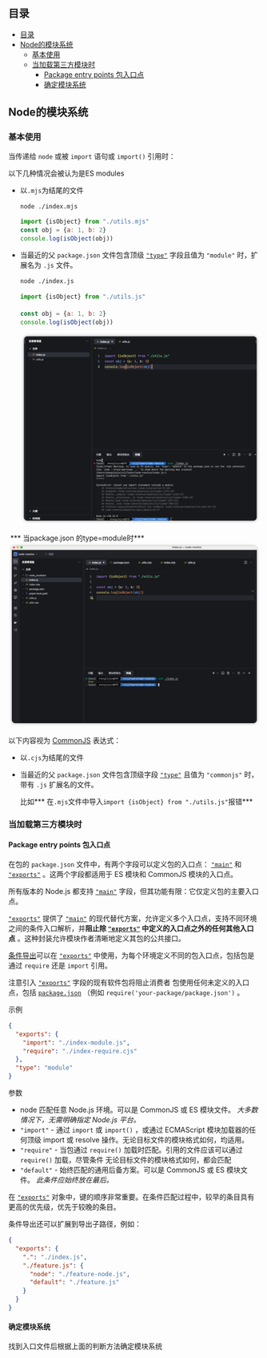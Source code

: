 ## 目录
- [目录](#目录)
- [Node的模块系统](#node的模块系统)
  - [基本使用](#基本使用)
  - [当加载第三方模块时](#当加载第三方模块时)
    - [Package entry points 包入口点](#package-entry-points-包入口点)
    - [确定模块系统](#确定模块系统)

## Node的模块系统

### 基本使用

当传递给 `node` 或被 `import` 语句或 `import()` 引用时：

以下几种情况会被认为是ES modules

- 以`.mjs`为结尾的文件

  ```bash
  node ./index.mjs
  ```

  ```js
  import {isObject} from "./utils.mjs"
  const obj = {a: 1, b: 2}
  console.log(isObject(obj))
  ```

  

- 当最近的父 `package.json` 文件包含顶级 [`"type"`](https://nodejs.org/api/packages.html#type) 字段且值为 `"module"` 时，扩展名为 `.js` 文件。

  ```bash
  node ./index.js
  ```

  ```js
  import {isObject} from "./utils.js"
  
  const obj = {a: 1, b: 2}
  console.log(isObject(obj))
  ```

  ![esm_test](./assets/imgs/esm_test.png)

​		*** 当package.json 的type=module时***![esm_test1](./assets/imgs/esm_test1.png)

以下内容视为 [CommonJS](https://nodejs.org/api/modules.html) 表达式：

- 以`.cjs`为结尾的文件

- 当最近的父 `package.json` 文件包含顶级字段 [`"type"`](https://nodejs.org/api/packages.html#type) 且值为 `"commonjs"` 时，带有 `.js` 扩展名的文件。

  比如*** 在`.mjs`文件中导入`import {isObject} from "./utils.js"`报错***



### 当加载第三方模块时

#### Package entry points 包入口点

在包的 `package.json` 文件中，有两个字段可以定义包的入口点： [`"main"`](https://nodejs.org/docs/latest-v18.x/api/packages.html#main) 和 [`"exports"`](https://nodejs.org/docs/latest-v18.x/api/packages.html#exports) 。这两个字段都适用于 ES 模块和 CommonJS 模块的入口点。

所有版本的 Node.js 都支持 [`"main"`](https://nodejs.org/docs/latest-v18.x/api/packages.html#main) 字段，但其功能有限：它仅定义包的主要入口点。

[`"exports"`](https://nodejs.org/docs/latest-v18.x/api/packages.html#exports) 提供了 [`"main"`](https://nodejs.org/docs/latest-v18.x/api/packages.html#main) 的现代替代方案，允许定义多个入口点，支持不同环境之间的条件入口解析，并**阻止除 [`"exports"`](https://nodejs.org/docs/latest-v18.x/api/packages.html#exports) 中定义的入口点之外的任何其他入口点** 。这种封装允许模块作者清晰地定义其包的公共接口。

[条件导出](https://nodejs.org/docs/latest-v18.x/api/packages.html#conditional-exports)可以在 [`"exports"`](https://nodejs.org/docs/latest-v18.x/api/packages.html#exports) 中使用，为每个环境定义不同的包入口点，包括包是通过 `require` 还是 `import` 引用。

注意引入 [`"exports"`](https://nodejs.org/docs/latest-v18.x/api/packages.html#exports) 字段的现有软件包将阻止消费者 包使用任何未定义的入口点，包括 [`package.json`](https://nodejs.org/docs/latest-v18.x/api/packages.html#nodejs-packagejson-field-definitions) （例如 `require('your-package/package.json')` 。 

示例

```json
{
  "exports": {
    "import": "./index-module.js",
    "require": "./index-require.cjs"
  },
  "type": "module"
} 
```

参数

- node  匹配任意 Node.js 环境。可以是 CommonJS 或 ES 模块文件。 *大多数情况下，无需明确指定 Node.js 平台。*
- `"import"` - 通过 `import` 或 `import()` ，或通过 ECMAScript 模块加载器的任何顶级 import 或 resolve 操作。无论目标文件的模块格式如何，均适用。 
- `"require"` - 当包通过 `require()` 加载时匹配。引用的文件应该可以通过 `require()` 加载，尽管条件 无论目标文件的模块格式如何，都会匹配
- `"default"` - 始终匹配的通用后备方案。可以是 CommonJS 或 ES 模块文件。 *此条件应始终放在最后。*

在 [`"exports"`](https://nodejs.org/docs/latest-v18.x/api/packages.html#exports) 对象中，键的顺序非常重要。在条件匹配过程中，较早的条目具有更高的优先级，优先于较晚的条目。

条件导出还可以扩展到导出子路径，例如：

```json
{
  "exports": {
    ".": "./index.js",
    "./feature.js": {
      "node": "./feature-node.js",
      "default": "./feature.js"
    }
  }
} 
```

#### 确定模块系统

找到入口文件后根据上面的判断方法确定模块系统